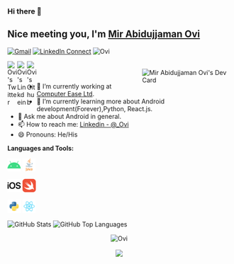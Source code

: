 ### Hi there 👋

## Nice meeting you, I'm [Mir Abidujjaman Ovi](https://www.linkedin.com/in/mir-abidujjaman-ovi/)
[![Gmail](https://img.shields.io/badge/%20-Send%20Mail-black?color=14171A&labelColor=ef5350&logo=gmail&logoColor=ffffff)](mailto:oviice@gmail.com?subject=From%20GitHub&body=Hi,%20there.%20Found%20you%20from%20GitHub.)
[![LinkedIn Connect](https://img.shields.io/badge/%20-Connect-black?color=14171A&labelColor=1DA1F2&logo=linkedin&logoColor=ffffff)](https://www.linkedin.com/in/mir-abidujjaman-ovi/)
<img src="https://komarev.com/ghpvc/?username=oviice&label=Profile%20views&color=brightgreen&style=flat" alt="Ovi" /> </p>
<a href="https://twitter.com/oviice13">
  <img align="left" alt="
  Ovi's Twitter" width="22px" src="https://cdn.jsdelivr.net/npm/simple-icons@v3/icons/twitter.svg" />
</a>
<a href="https://www.linkedin.com/in/mir-abidujjaman-ovi/">
  <img align="left" alt="Ovi's Linkdein" width="22px" src="https://cdn.jsdelivr.net/npm/simple-icons@v3/icons/linkedin.svg" />
</a>
<a href="https://github.com/oviice">
  <img align="left" alt="Ovi's Github" width="22px" src="https://cdn.jsdelivr.net/npm/simple-icons@v3/icons/github.svg" />
</a>

<br/>
<a href="https://app.daily.dev/oviice22"><img align="right"src="https://api.daily.dev/devcards/a6c17267938c40169a32624ab0c28f93.png?r=479" width="200" alt="Mir Abidujjaman Ovi's Dev Card"/></a>
<br/>



- 🔭 I’m currently working at [Computer Ease Ltd](https://www.celimited.com/).
- 🌱 I’m currently learning more about Android development(Forever),Python, React.js.
- 💬 Ask me about Android in general.
- 📫 How to reach me: [Linkedin - @_Ovi](https://www.linkedin.com/in/mir-abidujjaman-ovi/)
- 😄 Pronouns: He/His

**Languages and Tools:**  

<code><img height="30" src="https://raw.githubusercontent.com/github/explore/80688e429a7d4ef2fca1e82350fe8e3517d3494d/topics/android/android.png"></code>
<code><img height="30" src="https://raw.githubusercontent.com/github/explore/80688e429a7d4ef2fca1e82350fe8e3517d3494d/topics/java/java.png"></code>

<code><img height="30" src="https://raw.githubusercontent.com/github/explore/80688e429a7d4ef2fca1e82350fe8e3517d3494d/topics/ios/ios.png"></code>
<code><img height="30" src="https://raw.githubusercontent.com/github/explore/80688e429a7d4ef2fca1e82350fe8e3517d3494d/topics/swift/swift.png"></code>

<code><img height="30" src="https://raw.githubusercontent.com/github/explore/80688e429a7d4ef2fca1e82350fe8e3517d3494d/topics/python/python.png"></code>
<code><img height="30" src="https://raw.githubusercontent.com/github/explore/80688e429a7d4ef2fca1e82350fe8e3517d3494d/topics/react/react.png"></code>

![GitHub Stats](https://github-readme-stats.vercel.app/api?username=oviice&count_private=true&show_icons=true&theme=dark)
![GitHub Top Languages](https://github-readme-stats.vercel.app/api/top-langs/?username=oviice&layout=compact&theme=radical)
<div align="center">
  
 
  <p align="center"><img width="600" align="center" src="https://github-readme-streak-stats.herokuapp.com/?user=oviice&" alt="Ovi" /></p>
  <p align="center"><img width="1000" align="center" src="https://github-profile-trophy.vercel.app/?username=oviice&column=5&rank=SSS,SS,S,AAA,AA,A,B,C" /></p>
